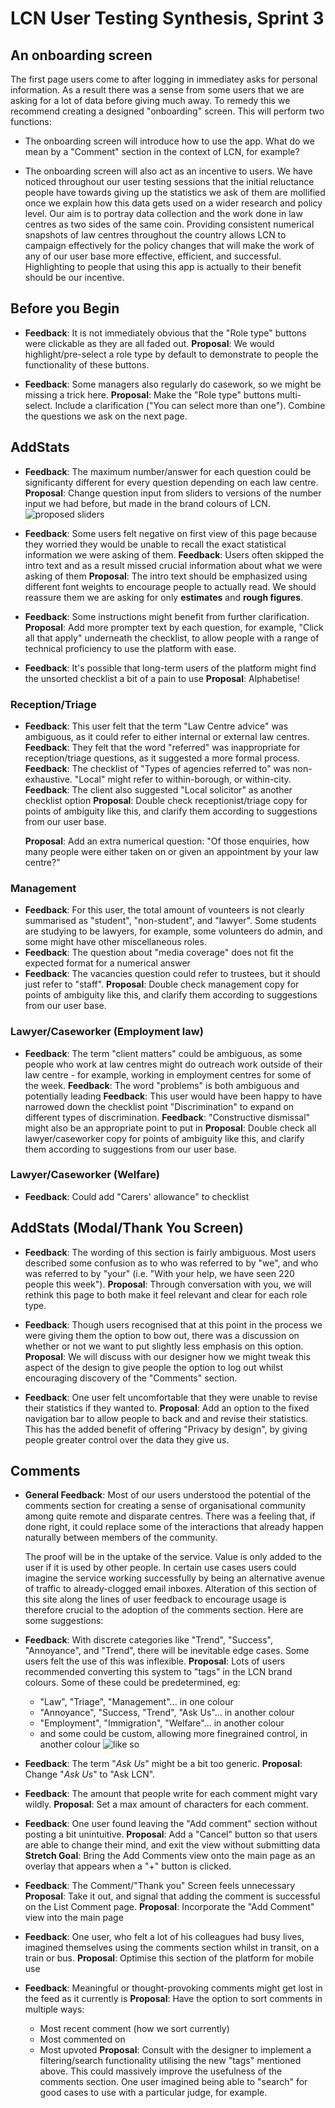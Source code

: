 # LCN User Testing Synthesis, Sprint 3

## An onboarding screen

The first page users come to after logging in immediatey asks for personal information. As a result there was a sense from some users that we are asking for a lot of data before giving much away. To remedy this we recommend creating a designed "onboarding" screen. This will perform two functions:

* The onboarding screen will introduce how to use the app. What do we mean by a "Comment" section in the context of LCN, for example?

* The onboarding screen will also act as an incentive to users. We have noticed throughout our user testing sessions that the initial reluctance people have towards giving up the statistics we ask of them are mollified once we explain how this data gets used on a wider research and policy level. Our aim is to portray data collection and the work done in law centres as two sides of the same coin. Providing consistent numerical snapshots of law centres throughout the country allows LCN to campaign effectively for the policy changes that will make the work of any of our user base more effective, efficient, and successful. Highlighting to people that using this app is actually to their benefit should be our incentive.

## Before you Begin

* **Feedback**: It is not immediately obvious that the "Role type" buttons were clickable as they are all faded out.
  **Proposal**: We would highlight/pre-select a role type by default to demonstrate to people the functionality of these buttons.

* **Feedback**: Some managers also regularly do casework, so we might be missing a trick here.
  **Proposal**: Make the "Role type" buttons multi-select. Include a clarification ("You can select more than one"). Combine the questions we ask on the next page.

## AddStats

* **Feedback**: The maximum number/answer for each question could be significanty different for every question depending on each law centre.
  **Proposal**: Change question input from sliders to versions of the number input we had before, but made in the brand colours of LCN.
  ![proposed sliders](https://user-images.githubusercontent.com/22657280/40374028-1f48e314-5de0-11e8-9573-83615cc0fa9c.png)

* **Feedback**: Some users felt negative on first view of this page because they worried they would be unable to recall the exact statistical information we were asking of them.
  **Feedback**: Users often skipped the intro text and as a result missed crucial information about what we were asking of them
  **Proposal**: The intro text should be emphasized using different font weights to encourage people to actually read. We should reassure them we are asking for only **estimates** and **rough figures**.

* **Feedback**: Some instructions might benefit from further clarification.
  **Proposal**: Add more prompter text by each question, for example, "Click all that apply" underneath the checklist, to allow people with a range of technical proficiency to use the platform with ease.

* **Feedback**: It's possible that long-term users of the platform might find the unsorted checklist a bit of a pain to use
  **Proposal**: Alphabetise!

### Reception/Triage

* **Feedback**: This user felt that the term "Law Centre advice" was ambiguous, as it could refer to either internal or external law centres.
  **Feedback**: They felt that the word "referred" was inappropriate for reception/triage questions, as it suggested a more formal process.
  **Feedback**: The checklist of "Types of agencies referred to" was non-exhaustive. "Local" might refer to within-borough, or within-city.
  **Feedback**: The client also suggested "Local solicitor" as another checklist option
  **Proposal**: Double check receptionist/triage copy for points of ambiguity like this, and clarify them according to suggestions from our user base.

  **Proposal**: Add an extra numerical question: "Of those enquiries, how many people were either taken on or given an appointment by your law centre?"

### Management

* **Feedback**: For this user, the total amount of vounteers is not clearly summarised as "student", "non-student", and "lawyer". Some students are studying to be lawyers, for example, some volunteers do admin, and some might have other miscellaneous roles.
* **Feedback**: The question about "media coverage" does not fit the expected format for a numerical answer
* **Feedback**: The vacancies question could refer to trustees, but it should just refer to "staff".
  **Proposal**: Double check management copy for points of ambiguity like this, and clarify them according to suggestions from our user base.

### Lawyer/Caseworker (Employment law)

* **Feedback**: The term "client matters" could be ambiguous, as some people who work at law centres might do outreach work outside of their law centre - for example, working in employment centres for some of the week.
  **Feedback**: The word "problems" is both ambiguous and potentially leading
  **Feedback**: This user would have been happy to have narrowed down the checklist point "Discrimination" to expand on different types of discrimination.
  **Feedback**: "Constructive dismissal" might also be an appropriate point to put in
  **Proposal**: Double check all lawyer/caseworker copy for points of ambiguity like this, and clarify them according to suggestions from our user base.

### Lawyer/Caseworker (Welfare)

* **Feedback**: Could add "Carers' allowance" to checklist

## AddStats (Modal/Thank You Screen)

* **Feedback**: The wording of this section is fairly ambiguous. Most users described some confusion as to who was referred to by "we", and who was referred to by "your" (i.e. "With your help, we have seen 220 people this week").
  **Proposal**: Through conversation with you, we will rethink this page to both make it feel relevant and clear for each role type.

* **Feedback**: Though users recognised that at this point in the process we were giving them the option to bow out, there was a discussion on whether or not we want to put slightly less emphasis on this option.
  **Proposal**: We will discuss with our designer how we might tweak this aspect of the design to give people the option to log out whilst encouraging discovery of the "Comments" section.

* **Feedback**: One user felt uncomfortable that they were unable to revise their statistics if they wanted to.
  **Proposal**: Add an option to the fixed navigation bar to allow people to back and and revise their statistics. This has the added benefit of offering "Privacy by design", by giving people greater control over the data they give us.

## Comments

* **General Feedback**: Most of our users understood the potential of the comments section for creating a sense of organisational community among quite remote and disparate centres. There was a feeling that, if done right, it could replace some of the interactions that already happen naturally between members of the community.

  The proof will be in the uptake of the service. Value is only added to the user if it is used by other people. In certain use cases users could imagine the service working successfully by being an alternative avenue of traffic to already-clogged email inboxes. Alteration of this section of this site along the lines of user feedback to encourage usage is therefore crucial to the adoption of the comments section. Here are some suggestions:

* **Feedback**: With discrete categories like "Trend", "Success", "Annoyance", and "Trend", there will be inevitable edge cases. Some users felt the use of this was inflexible.
  **Proposal**: Lots of users recommended converting this system to "tags" in the LCN brand colours. Some of these could be predetermined, eg:

  * "Law", "Triage", "Management"... in one colour
  * "Annoyance", "Success, "Trend", "Ask Us"... in another colour
  * "Employment", "Immigration", "Welfare"... in another colour
  * and some could be custom, allowing more finegrained control, in another colour
    ![like so](https://user-images.githubusercontent.com/22657280/40421281-44fd3e86-5e83-11e8-9406-392bbe5b5794.png)

* **Feedback**: The term "_Ask Us_" might be a bit too generic.
  **Proposal**: Change "_Ask Us_" to "Ask LCN".

* **Feedback**: The amount that people write for each comment might vary wildly.
  **Proposal**: Set a max amount of characters for each comment.

* **Feedback**: One user found leaving the "Add comment" section without posting a bit unintuitive.
  **Proposal**: Add a "Cancel" button so that users are able to change their mind, and exit the view without submitting data
  **Stretch Goal**: Bring the Add Comments view onto the main page as an overlay that appears when a "+" button is clicked.

* **Feedback**: The Comment/"Thank you" Screen feels unnecessary
  **Proposal**: Take it out, and signal that adding the comment is successful on the List Comment page.
  **Proposal**: Incorporate the "Add Comment" view into the main page

* **Feedback**: One user, who felt a lot of his colleagues had busy lives, imagined themselves using the comments section whilst in transit, on a train or bus.
  **Proposal**: Optimise this section of the platform for mobile use

* **Feedback**: Meaningful or thought-provoking comments might get lost in the feed as it currently is
  **Proposal**: Have the option to sort comments in multiple ways:
  * Most recent comment (how we sort currently)
  * Most commented on
  * Most upvoted
    **Proposal**: Consult with the designer to implement a filtering/search functionality utilising the new "tags" mentioned above. This could massively improve the usefulness of the comments section. One user imagined being able to "search" for good cases to use with a particular judge, for example.
